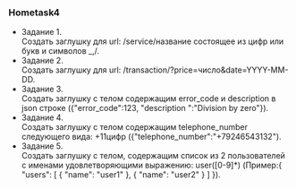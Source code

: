 ### Hometask4  
* Задание 1.  
Создать заглушку для url: /service/название состоящее из цифр или букв и символов _,/.
* Задание 2.  
Создать заглушку для url: /transaction/?price=число&date=YYYY-MM-DD.
* Задание 3.  
Создать заглушку с телом содержащим error_code и description в json строке ({"error_code":123, "description ":"Division by zero"}).
* Задание 4.  
Создать заглушку с телом содержащим telephone_number следующего вида: +11цифр ({"telephone_number":"+79246543132").
* Задание 5.  
Создать заглушку с телом, содержащим список из 2 пользователей с именами удовлетворяющими выражению: user([0-9]*) (Пример:{ "users": [ { "name": "user1" }, { "name": "user2" } ] }).
